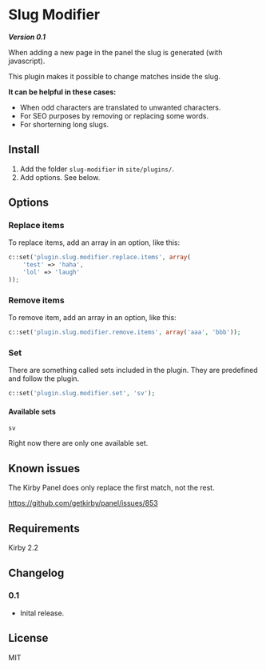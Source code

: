 # Slug Modifier

***Version 0.1***

When adding a new page in the panel the slug is generated (with javascript).

This plugin makes it possible to change matches inside the slug.

**It can be helpful in these cases:**

- When odd characters are translated to unwanted characters.
- For SEO purposes by removing or replacing some words.
- For shorterning long slugs.

## Install

1. Add the folder `slug-modifier` in `site/plugins/`.
1. Add options. See below.

## Options

### Replace items

To replace items, add an array in an option, like this:

```php
c::set('plugin.slug.modifier.replace.items', array(
	'test' => 'haha',
	'lol' => 'laugh'
));
```

### Remove items

To remove item, add an array in an option, like this:

```php
c::set('plugin.slug.modifier.remove.items', array('aaa', 'bbb'));
```

### Set

There are something called sets included in the plugin. They are predefined and follow the plugin.

```php
c::set('plugin.slug.modifier.set', 'sv');
```

#### Available sets

```
sv
```

Right now there are only one available set.

## Known issues

The Kirby Panel does only replace the first match, not the rest.

https://github.com/getkirby/panel/issues/853

## Requirements

Kirby 2.2

## Changelog

### 0.1

- Inital release.

## License

MIT